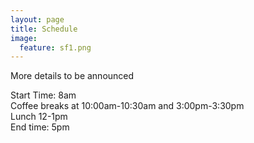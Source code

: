 ```yaml
---
layout: page
title: Schedule
image:
  feature: sf1.png
---
```


More details to be announced

Start Time: 8am  
Coffee breaks at 10:00am-10:30am and 3:00pm-3:30pm  
Lunch 12-1pm  
End time: 5pm  

